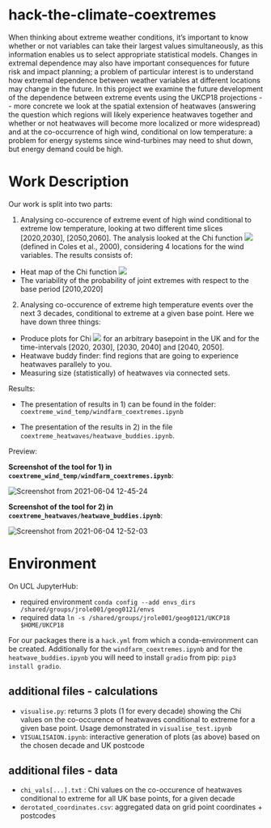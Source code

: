 # hack-the-climate-coextremes

When thinking about extreme weather conditions, it’s important to know whether or not variables can take their largest values simultaneously, as this information enables us to select appropriate statistical models. Changes in extremal dependence may also have important consequences for future risk and impact planning; a problem of particular interest is to understand how extremal dependence between weather variables at different locations may change in the future. In this project we examine the future development of the dependence between extreme events using the UKCP18 projections -- more concrete we look at the spatial extension of heatwaves (answering the question which regions will likely experience heatwaves together and whether or not heatwaves will become more localized or more widespread) and at the co-occurrence of high wind, conditional on low temperature: a problem for energy systems since wind-turbines may need to shut down, but energy demand could be high.

# Work Description

Our work is split into two parts:

1) Analysing co-occurence of extreme event of high wind conditional to extreme low temperature, looking at two different time slices [2020,2030], [2050,2060]. The analysis looked at the Chi function <img src="https://render.githubusercontent.com/render/math?math=\chi"> (defined in Coles et al., 2000), considering 4 locations for the wind variables. The results consists of:
  - Heat map of the Chi function <img src="https://render.githubusercontent.com/render/math?math=\chi = \lim_{z \to z^*} P ( Y > z | X > z)"> 
  - The variability of the probability of joint extremes with respect to the base period [2010,2020]
  
2) Analysing co-occurence of extreme high temperature events over the next 3 decades, conditional to extreme at a given base point. Here we have down three things:
  - Produce plots for Chi <img src="https://render.githubusercontent.com/render/math?math=\chi"> for an arbitrary basepoint in the UK and for the time-intervals [2020, 2030], [2030, 2040] and [2040, 2050].
  - Heatwave buddy finder: find regions that are going to experience heatwaves parallely to you.
  - Measuring size (statistically) of heatwaves via connected sets.


Results:
- The presentation of results in 1) can be found in the folder: ```coextreme_wind_temp/windfarm_coextremes.ipynb``` 

- The presentation of the results in 2) in the file ```coextreme_heatwaves/heatwave_buddies.ipynb```.

Preview: 

**Screenshot of the tool for 1) in `coextreme_wind_temp/windfarm_coextremes.ipynb`**:

![Screenshot from 2021-06-04 12-45-24](https://user-images.githubusercontent.com/13718882/120797082-790f9380-c533-11eb-8734-3b4109a3d09b.png)

**Screenshot of the tool for 2) in `coextreme_heatwaves/heatwave_buddies.ipynb`**:

![Screenshot from 2021-06-04 12-52-03](https://user-images.githubusercontent.com/13718882/120797272-b5db8a80-c533-11eb-8a66-c3c69f5a441c.png)


# Environment

On UCL JupyterHub:

- required environment `conda config --add envs_dirs /shared/groups/jrole001/geog0121/envs`
- required data `ln -s /shared/groups/jrole001/geog0121/UKCP18 $HOME/UKCP18`

For our packages there is a `hack.yml` from which a conda-environment can be created. Additionally for the  `windfarm_coextremes.ipynb` and for the  `heatwave_buddies.ipynb` you will need to install `gradio` from pip: `pip3 install gradio`.

## additional files - calculations
- `visualise.py`: returns 3 plots (1 for every decade) showing the Chi values on the co-occurence of heatwaves conditional to extreme for a given base point. Usage demonstrated in `visualise_test.ipynb`
- `VISUALISAION.ipynb`: interactive generation of plots (as above) based on the chosen decade and UK postcode

## additional files - data
- ```chi_vals[...].txt``` : Chi values on the co-occurence of heatwaves conditional to extreme for all UK base points, for a given decade
- ```derotated_coordinates.csv```: aggregated data on grid point coordinates + postcodes
